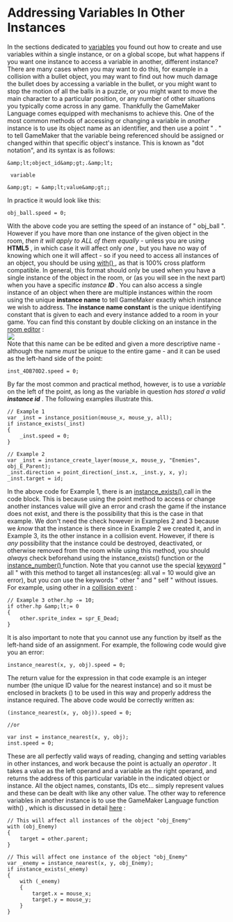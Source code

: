 # Addressing Variables In Other Instances

In the sections dedicated to
[variables](Variables_And_Variable_Scope) you found out how to
create and use variables within a single instance, or on a global scope,
but what happens if you want one instance to access a variable in
another, different instance? There are many cases when you may want to
do this, for example in a collision with a bullet object, you may want
to find out how much damage the bullet does by accessing a variable in
the bullet, or you might want to stop the motion of all the balls in a
puzzle, or you might want to move the main character to a particular
position, or any number of other situations you typically come across in
any game. Thankfully the GameMaker Language comes equipped with
mechanisms to achieve this. One of the most common methods of accessing
or changing a variable in *another* instance is to use its object name
as an identifier, and then use a point " . " to tell GameMaker that the
variable being referenced should be assigned or changed within that
specific object's instance. This is known as "dot notation", and its
syntax is as follows:

``` gml
&amp;lt;object_id&amp;gt;.&amp;lt;

 variable

&amp;gt; = &amp;lt;value&amp;gt;;
```

In practice it would look like this:

``` gml
obj_ball.speed = 0;
```

With the above code you are setting the speed of an instance of "
obj_ball ". However if you have more than one instance of the given
object in the room, *then it will apply to ALL of them equally* - unless
you are using **HTML5** , in which case it will affect only *one* , but
you have no way of knowing which one it will affect - so if you need to
access all instances of an object, you should be using [ with()
](Language_Features/with) , as that is 100% cross platform
compatible. In general, this format should only be used when you have a
single instance of the object in the room, or (as you will see in the
next part) when you have a specific *instance **ID*** . You can also
access a single instance of an object when there are multiple instances
within the room using the unique **instance name** to tell GameMaker
exactly which instance we wish to address. The **instance name
constant** is the unique identifying constant that is given to each and
every instance added to a room in your game. You can find this constant
by double clicking on an instance in the [room
editor](../../The_Asset_Editors/Rooms) :  
![](https://gms.magecorn.com/Manual/assets/Images/Scripting_Reference/GML/Overview/Instance_Constant.png)  
Note that this name can be be edited and given a more descriptive name -
although the name *must* be unique to the entire game - and it can be
used as the left-hand side of the point:

``` gml
inst_4DB70D2.speed = 0;
```

By far the most common and practical method, however, is to use a
*variable* on the left of the point, as long as the variable in question
*has stored a valid **instance id*** . The following examples illustrate
this.

``` gml
// Example 1
var _inst = instance_position(mouse_x, mouse_y, all);
if instance_exists(_inst)
{
    _inst.speed = 0;
}

// Example 2
var _inst = instance_create_layer(mouse_x, mouse_y, "Enemies", obj_E_Parent);
_inst.direction = point_direction(_inst.x, _inst.y, x, y);
_inst.target = id;
```

In the above code for Example 1, there is an [ instance_exists()
](../GML_Reference/Asset_Management/Instances/instance_exists) call
in the code block. This is because using the point method to access or
change another instances value will give an error and crash the game if
the instance does not exist, and there is the possibility that this is
the case in that example. We don't need the check however in Examples 2
and 3 because we *know* that the instance is there since in Example 2 we
created it, and in Example 3, its the other instance in a collision
event. However, if there is *any* possibility that the instance could be
destroyed, deactivated, or otherwise removed from the room while using
this method, you should *always* check beforehand using the
instance_exists() function or the [ instance_number()
](../GML_Reference/Asset_Management/Instances/instance_number)
function. Note that you cannot use the special
[keyword](Instance_Keywords) " all " with this method to target all
instances(eg: all.val = 10 would give an error), but you *can* use the
keywords " other " and " self " without issues. For example, using other
in a [collision
event](../../The_Asset_Editors/Object_Properties/Object_Events) :

``` gml
// Example 3 other.hp -= 10;
if other.hp &amp;lt;= 0
{
    other.sprite_index = spr_E_Dead;
}
```

It is also important to note that you cannot use any function by itself
as the left-hand side of an assignment. For example, the following code
would give you an error:

``` gml
instance_nearest(x, y, obj).speed = 0;
```

The return value for the expression in that code example is an integer
number (the unique ID value for the nearest instance) and so it must be
enclosed in brackets () to be used in this way and properly address the
instance required. The above code would be correctly written as:

``` gml
(instance_nearest(x, y, obj)).speed = 0;

//or

var inst = instance_nearest(x, y, obj);
inst.speed = 0;
```

These are all perfectly valid ways of reading, changing and setting
variables in other instances, and work because the point is actually an
*operator* . It takes a value as the left operand and a variable as the
right operand, and returns the address of this particular variable in
the indicated object or instance. All the object names, constants, IDs
etc... simply represent values and these can be dealt with like any
other value. The other way to reference variables in another instance is
to use the GameMaker Language function with() , which is discussed in
detail [here](Language_Features/with) :

``` gml
// This will affect all instances of the object "obj_Enemy"
with (obj_Enemy)
{
    target = other.parent;
}

// This will affect one instance of the object "obj_Enemy"
var _enemy = instance_nearest(x, y, obj_Enemy);
if instance_exists(_enemy)
{
    with (_enemy)
    {
        target.x = mouse_x;
        target.y = mouse_y;
    }
}
```
